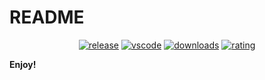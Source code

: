 # README

<div align="center">
  
[![release](https://img.shields.io/github/release/qbtl/Nightly-Dev.svg?logo=github&logoColor=white&color=2188ff)](https://github.com/qbtl/Nightly-Dev/releases/latest)  [![vscode](https://img.shields.io/badge/VS_Code-v1.26+-373277.svg?style=for-the-badge&logo=microsoft&logoColor=white&colorA=2b303b&colorB=7cb7ff)](https://code.visualstudio.com/updates/v1_26)  [![downloads](https://img.shields.io/visual-studio-marketplace/d/qbtl.nightly-dev?style=for-the-badge&logo=docusign&logoColor=white&colorA=2b303b&colorB=96E072)](https://marketplace.visualstudio.com/items?itemName=qbtl.nightly-dev)  [![rating](https://img.shields.io/visual-studio-marketplace/stars/qbtl.nightly-dev?style=for-the-badge&logo=reverbnation&logoColor=white&colorA=2b303b&colorB=FFE66D)](https://marketplace.visualstudio.com/items?itemName=qbtl.nightly-dev)

</div>

**Enjoy!**
